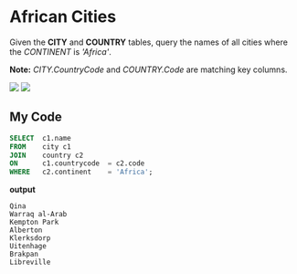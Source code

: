 # African Cities

Given the **CITY** and **COUNTRY** tables, query the names of all cities where the *CONTINENT* is *'Africa'*. 

**Note:** *CITY.CountryCode* and *COUNTRY.Code* are matching key columns.

  <img src="https://s3.amazonaws.com/hr-challenge-images/8137/1449729804-f21d187d0f-CITY.jpg"/>
  <img src="https://s3.amazonaws.com/hr-challenge-images/8342/1449769013-e54ce90480-Country.jpg"/>

<br>

## My Code

~~~sql
SELECT  c1.name
FROM    city c1
JOIN    country c2
ON      c1.countrycode  = c2.code
WHERE   c2.continent    = 'Africa';
~~~

**output**

~~~
Qina
Warraq al-Arab
Kempton Park
Alberton
Klerksdorp
Uitenhage
Brakpan
Libreville
~~~

